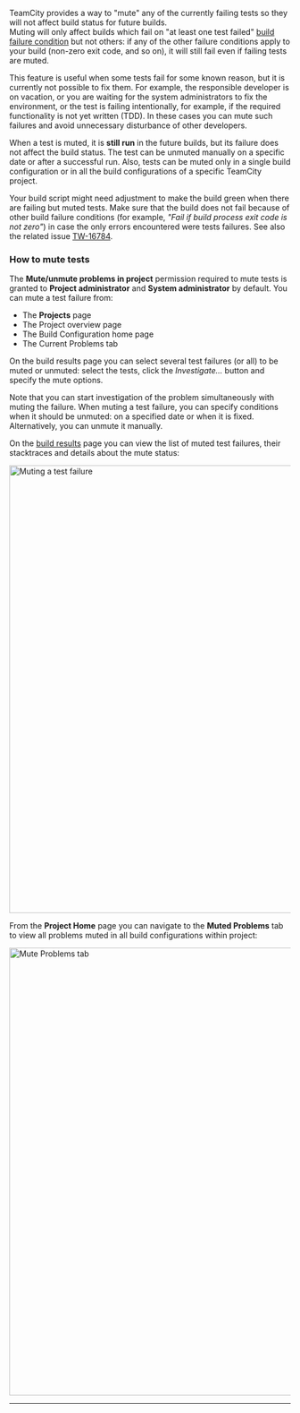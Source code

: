 [//]: # (title: Muting Test Failures)
[//]: # (auxiliary-id: Muting Test Failures)

TeamCity provides a way to "mute" any of the currently failing tests so they will not affect build status for future builds.   
Muting will only affect builds which fail on "at least one test failed" [build failure condition](build-failure-conditions.md) but not others: if any of the other failure conditions apply to your build (non\-zero exit code, and so on), it will still fail even if failing tests are muted.

This feature is useful when some tests fail for some known reason, but it is currently not possible to fix them. For example, the responsible developer is on vacation, or you are waiting for the system administrators to fix the environment, or the test is failing intentionally, for example, if the required functionality is not yet written (TDD). In these cases you can mute such failures and avoid unnecessary disturbance of other developers.

When a test is muted, it is __still run__ in the future builds, but its failure does not affect the build status. The test can be unmuted manually on a specific date or after a successful run. Also, tests can be muted only in a single build configuration or in all the build configurations of a specific TeamCity project.

Your build script might need adjustment to make the build green when there are failing but muted tests. Make sure that the build does not fail because of other build failure conditions (for example, _"Fail if build process exit code is not zero"_) in case the only errors encountered were tests failures. See also the related issue [TW-16784](http://youtrack.jetbrains.net/issue/TW-16784).

### How to mute tests

The __Mute/unmute problems in project__ permission required to mute tests is granted to __Project administrator__ and __System administrator__ by default. You can mute a test failure from:
* The __Projects__ page
* The Project overview page
* The Build Configuration home page
* The Current Problems tab

On the build results page you can select several test failures (or all) to be muted or unmuted: select the tests, click the _Investigate..._ button and specify the mute options.

Note that you can start investigation of the problem simultaneously with muting the failure. When muting a test failure, you can specify conditions when it should be unmuted: on a specified date or when it is fixed. Alternatively, you can unmute it manually.

On the [build results](working-with-build-results.md) page you can view the list of muted test failures, their stacktraces and details about the mute status:

<img src="testMute.png" width="800" alt="Muting a test failure"/>

From the __Project Home__ page you can navigate to the __Muted Problems__ tab to view all problems muted in all build configurations within project:

<img src="mutedProblemsTab.PNG" width="800" alt="Mute Problems tab"/>


[//]: # (Internal note. Do not delete. "Muting Test Failuresd219e77.txt")    

__ __